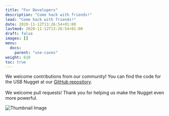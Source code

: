 ```yaml
---
title: "For Developers"
description: "Come hack with friends!"
lead: "Come hack with friends!"
date: 2020-11-12T13:26:54+01:00
lastmod: 2020-11-12T13:26:54+01:00
draft: false
images: []
menu:
  docs:
    parent: "use-cases"
weight: 610
toc: true
---
```


We welcome contributions from our community! You can find the code for the USB Nugget at our [GitHub repository](https://github.com/HakCat-Tech/RubberNugget/tree/main/RubberNugget). 
<br /><br />
We welcome pull requests! Thank you for helping us make the Nugget even more powerful.

<img src="/images/Dev_Nugget.jpeg" title="Thumbnail Image"/>
